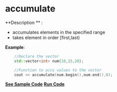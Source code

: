 # accumulate

**Description ** : 

- accumulates elements in the specified range
- takes element in order [first,last)

**Example**:
```cpp
    //Declare the vector
    std::vector<int> num{10,15,20};

    //Function to accu values to the vector
    cout << accumulate(num.begin(),num.end(),0);
```

**[See Sample Code](../snippets/vector/accumulate.cpp)**
**[Run Code](https://rextester.com/YWRND73408)**
